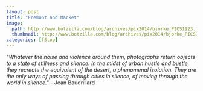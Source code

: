 ```yaml
---
layout: post
title: "Fremont and Market"
image:
  path: http://www.botzilla.com/blog/archives/pix2014/bjorke_PICS1923.jpg
  thumbnail: http://www.botzilla.com/blog/archives/pix2014/bjorke_PICS1923.jpg
categories: [fStop]
---
```


<p class="well"><i>"Whatever the noise and violence around them, photographs return objects to a state of stillness and silence. In the midst of urban hustle and bustle, they recreate the equivalent of the desert, a phenomenal isolation. They are the only ways of passing through cities in silence, of moving through the world in silence."</i> - Jean Baudrillard</p>

